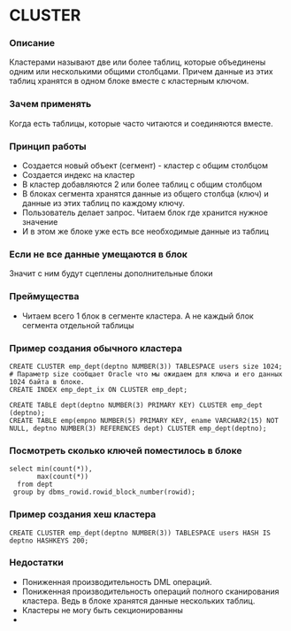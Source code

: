 # CLUSTER


### Описание
Кластерами называют две или более таблиц, которые объединены одним или несколькими общими столбцами.
Причем данные из этих таблиц хранятся в одном блоке вместе с кластерным ключом.

### Зачем применять
Когда есть таблицы, которые часто читаются и соединяются вместе.

### Принцип работы
  - Создается новый объект (сегмент) - кластер с общим столбцом
  - Создается индекс на кластер
  - В кластер добавляются 2 или более таблиц с общим столбцом
  - В блоках сегмента хранятся данные из общего столбца (ключ) и данные из этих таблиц по каждому ключу.
  - Пользователь делает запрос. Читаем блок где хранится нужное значение
  - И в этом же блоке уже есть все необходимые данные из таблиц

### Если не все данные умещаются в блок
Значит с ним будут сцеплены дополнительные блоки

### Преймущества
  - Читаем всего 1 блок в сегменте кластера. А не каждый блок сегмента отдельной таблицы


### Пример создания обычного кластера
````
CREATE CLUSTER emp_dept(deptno NUMBER(3)) TABLESPACE users size 1024; # Параметр size сообщает Oracle что мы ожидаем для ключа и его данных 1024 байта в блоке.
CREATE INDEX emp_dept_ix ON CLUSTER emp_dept;

CREATE TABLE dept(deptno NUMBER(3) PRIMARY KEY) CLUSTER emp_dept (deptno);
CREATE TABLE emp(empno NUMBER(5) PRIMARY KEY, ename VARCHAR2(15) NOT NULL, deptno NUMBER(3) REFERENCES dept) CLUSTER emp_dept(deptno);
````

### Посмотреть сколько ключей поместилось в блоке
````
select min(count(*)),
       max(count(*))
  from dept
 group by dbms_rowid.rowid_block_number(rowid);
````


### Пример создания хеш кластера
````
CREATE CLUSTER emp_dept(deptno NUMBER(3)) TABLESPACE users HASH IS deptno HASHKEYS 200;
````

### Недостатки 
  - Пониженная производительность DML операций.
  - Пониженная производительность операций полного сканирования кластера. Ведь в блоке хранятся данные нескольких таблиц.
  - Кластеры не могу быть секционированны
  - 
 
 
